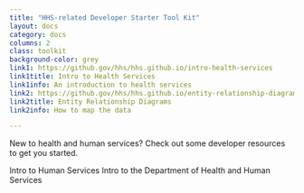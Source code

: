 ```yaml
---
title: "HHS-related Developer Starter Tool Kit"
layout: docs
category: docs
columns: 2
class: toolkit
background-color: grey
link1: https://github.gov/hhs/hhs.github.io/intro-health-services
link1title: Intro to Health Services
link1info: An introduction to health services
link2: https://github.gov/hhs/hhs.github.io/entity-relationship-diagrams
link2title: Entity Relationship Diagrams
link2info: How to map the data

---
```


New to health and human services? Check out some developer resources to get you started.

Intro to Human Services
Intro to the Department of Health and Human Services

